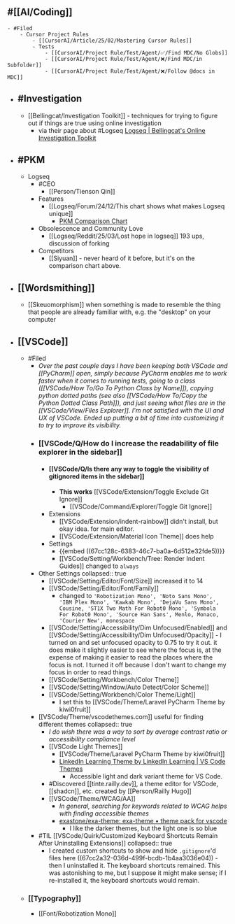 ## #[[AI/Coding]]
	- #Filed
		- Cursor Project Rules
			- [[CursorAI/Article/25/02/Mastering Cursor Rules]]
			- Tests
				- [[CursorAI/Project Rule/Test/Agent/✅/Find MDC/No Globs]]
				- [[CursorAI/Project Rule/Test/Agent/❌/Find MDC/in Subfolder]]
				- [[CursorAI/Project Rule/Test/Agent/❌/Follow @docs in MDC]]
- ## #Investigation
	- [[Bellingcat/Investigation Toolkit]] - techniques for trying to figure out if things are true using online investigation
		- via their page about #Logseq [Logseq | Bellingcat's Online Investigation Toolkit](https://bellingcat.gitbook.io/toolkit/more/all-tools/logseq)
- ## #PKM
	- Logseq
		- #CEO
			- [[Person/Tienson Qin]]
		- Features
			- [[Logseq/Forum/24/12/This chart shows what makes Logseq unique]]
				- [PKM Comparison Chart](https://luhmann-logseq.notion.site/PKM-Comparison-Chart-15ebd7204f5f80209122f1bfeed92faf)
		- Obsolescence and Community Love
			- [[Logseq/Reddit/25/03/Lost hope in logseq]] 193 ups, discussion of forking
		- Competitors
			- [[Siyuan]] - never heard of it before, but it's on the comparison chart above.
- ## [[Wordsmithing]]
	- [[Skeuomorphism]] when something is made to resemble the thing that people are already familiar with, e.g. the "desktop" on your computer
- ## [[VSCode]]
	- #Filed
		- *Over the past couple days I have been keeping both VSCode and [[PyCharm]] open, simply because PyCharm enables me to work faster when it comes to running tests, going to a class ([[VSCode/How To/Go To Python Class by Name]]), copying python dotted paths (see also [[VSCode/How To/Copy the Python Dotted Class Path]]), and just seeing what files are in the [[VSCode/View/Files Explorer]]. I'm not satisfied with the UI and UX of VSCode. Ended up putting a bit of time into customizing it to try to improve its visibility.*
		- ### [[VSCode/Q/How do I increase the readability of file explorer in the sidebar]]
			- #### [[VSCode/Q/Is there any way to toggle the visibility of gitignored items in the sidebar]]
				- **This works** [[VSCode/Extension/Toggle Exclude Git Ignore]]
					- [[VSCode/Command/Explorer/Toggle Git Ignore]]
			- Extensions
				- [[VSCode/Extension/indent-rainbow]] didn't install, but okay idea. for main editor.
				- [[VSCode/Extension/Material Icon Theme]] does help
			- Settings
				- {{embed ((67cc128c-6383-46c7-ba0a-6d512e32fde5))}}
				- [[VSCode/Setting/Workbench/Tree: Render Indent Guides]] changed to `always`
		- Other Settings
		  collapsed:: true
			- [[VSCode/Setting/Editor/Font/Size]] increased it to 14
			- [[VSCode/Setting/Editor/Font/Family]]
				- changed to `'Robotization Mono', 'Noto Sans Mono', 'IBM Plex Mono', 'Kawkab Mono', 'DejaVu Sans Mono', Cousine, 'ST1X Two Math For Robot0 Mono', 'Symbola For Robot0 Mono', 'Source Han Sans', Menlo, Monaco, 'Courier New', monospace`
			- [[VSCode/Setting/Accessibility/Dim Unfocused/Enabled]] and [[VSCode/Setting/Accessibility/Dim Unfocused/Opacity]] - I turned on and set unfocused opacity to 0.75 to try it out. it does make it slightly easier to see where the focus is, at the expense of making it easier to read the places where the focus is not. I turned it off because I don't want to change my focus in order to read things.
			- [[VSCode/Setting/Workbench/Color Theme]]
			- [[VSCode/Setting/Window/Auto Detect/Color Scheme]]
			- [[VSCode/Setting/Workbench/Color Theme/Light]]
				- I set this to [[VSCode/Theme/Laravel PyCharm Theme by kiwi0fruit]]
		- [[VSCode/Theme/vscodethemes.com]] useful for finding different themes
		  collapsed:: true
			- *I do wish there was a way to sort by average contrast ratio or accessibility compliance level*
			- [[VSCode Light Themes]]
				- [[VSCode/Theme/Laravel PyCharm Theme by kiwi0fruit]]
				- [LinkedIn Learning Theme by LinkedIn Learning | VS Code Themes](https://vscodethemes.com/e/linkedinlearning.linkedinlearning-vscode-theme/linkedin-learning-light)
					- Accessible light and dark variant theme for VS Code.
			- #Discovered [[tinte.railly.dev]], a theme editor for VSCode, [[shadcn]], etc. created by [[Person/Railly Hugo]]
			- [[VSCode/Theme/WCAG/AA]]
				- *In general, searching for keywords related to WCAG helps with finding accessible themes*
				- [exastone/exa-theme: exa-theme • theme pack for vscode](https://github.com/exastone/exa-theme)
					- I like the darker themes, but the light one is so blue
		- #TIL [[VSCode/Quirk/Customized Keyboard Shortcuts Remain After Uninstalling Extensions]]
		  collapsed:: true
			- I created custom shortcuts to show and hide `.gitignore`'d files here ((67cc2a32-036d-499f-bcdb-1b4aa3036e04)) - then I uninstalled it. The keyboard shortcuts remained. This was astonishing to me, but I suppose it might make sense; if I re-installed it, the keyboard shortcuts would remain.
	- ### [[Typography]]
		- [[Font/Robotization Mono]]